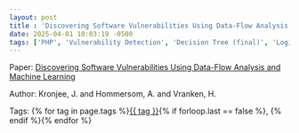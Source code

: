 ```yaml
---
layout: post
title : 'Discovering Software Vulnerabilities Using Data-Flow Analysis and Machine Learning'
date: 2025-04-01 10:03:19 -0500
tags: ['PHP', 'Vulnerability Detection', 'Decision Tree (final)', 'Logistic Regression (final)', 'Naive Bayes (final)', 'Random Forest (final)', 'Tree augmented naive Bayes', 'Control Flow Graph (CFG)']
---
```

Paper: [Discovering Software Vulnerabilities Using Data-Flow Analysis and Machine Learning](https://doi.org/10.1145/3230833.3230856)

Author: Kronjee, J. and Hommersom, A. and Vranken, H.




 Tags: 
    <span>
    {% for tag in page.tags %}<a href="{{ site.baseurl }}tags/#{{ tag | slugify }}">{{ tag }}</a>{% if forloop.last == false %}, {% endif %}{% endfor %}
    </span>
